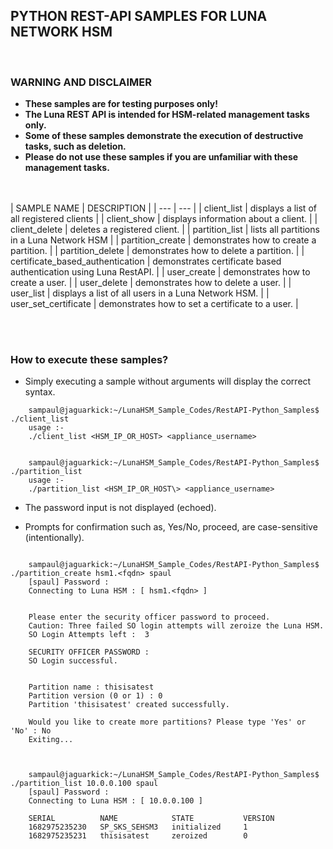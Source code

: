 ## PYTHON REST-API SAMPLES FOR LUNA NETWORK HSM
<BR>

### WARNING AND DISCLAIMER
- **These samples are for testing purposes only!**
- **The Luna REST API is intended for HSM-related management tasks only.**
- **Some of these samples demonstrate the execution of destructive tasks, such as deletion.**
- **Please do not use these samples if you are unfamiliar with these management tasks.**

<BR><BR>
| SAMPLE NAME | DESCRIPTION |
| --- | --- |
| client_list | displays a list of all registered clients |
| client_show | displays information about a client. |
| client_delete | deletes a registered client. |
| partition_list | lists all partitions in a Luna Network HSM |
| partition_create | demonstrates how to create a partition. |
| partition_delete | demonstrates how to delete a partition. |
| certificate_based_authentication | demonstrates certificate based authentication using Luna RestAPI. |
| user_create | demonstrates how to create a user. |
| user_delete | demonstrates how to delete a user. |
| user_list | displays a list of all users in a Luna Network HSM. |
| user_set_certificate | demonstrates how to set a certificate to a user. |


<BR><BR>
### How to execute these samples?

- Simply executing a sample without arguments will display the correct syntax.
```
	sampaul@jaguarkick:~/LunaHSM_Sample_Codes/RestAPI-Python_Samples$ ./client_list
	usage :-
	./client_list <HSM_IP_OR_HOST> <appliance_username>


	sampaul@jaguarkick:~/LunaHSM_Sample_Codes/RestAPI-Python_Samples$ ./partition_list
	usage :-
	./partition_list <HSM_IP_OR_HOST\> <appliance_username>
```


- The password input is not displayed (echoed).

- Prompts for confirmation such as, Yes/No, proceed, are case-sensitive (intentionally).

```

	sampaul@jaguarkick:~/LunaHSM_Sample_Codes/RestAPI-Python_Samples$ ./partition_create hsm1.<fqdn> spaul
	[spaul] Password :
	Connecting to Luna HSM : [ hsm1.<fqdn> ]


	Please enter the security officer password to proceed.
	Caution: Three failed SO login attempts will zeroize the Luna HSM.
	SO Login Attempts left :  3

	SECURITY OFFICER PASSWORD :
	SO Login successful.


	Partition name : thisisatest
	Partition version (0 or 1) : 0
	Partition 'thisisatest' created successfully.

	Would you like to create more partitions? Please type 'Yes' or 'No' : No
	Exiting...



	sampaul@jaguarkick:~/LunaHSM_Sample_Codes/RestAPI-Python_Samples$ ./partition_list 10.0.0.100 spaul
	[spaul] Password :
	Connecting to Luna HSM : [ 10.0.0.100 ]

	SERIAL          NAME            STATE           VERSION
	1682975235230   SP_SKS_SEHSM3   initialized     1
	1682975235231   thisisatest     zeroized        0
```
